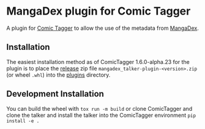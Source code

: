 # MangaDex plugin for Comic Tagger

A plugin for [Comic Tagger](https://github.com/comictagger/comictagger/releases) to allow the use of the metadata from [MangaDex](https://mangadex.org).

## Installation

The easiest installation method as of ComicTagger 1.6.0-alpha.23 for the plugin is to place the [release](https://github.com/mizaki/mangadex_talker/releases) zip file
`mangadex_talker-plugin-<version>.zip` (or wheel `.whl`) into the [plugins](https://github.com/comictagger/comictagger/wiki/Installing-plugins) directory.

## Development Installation

You can build the wheel with `tox run -m build` or clone ComicTagger and clone the talker and install the talker into the ComicTagger environment `pip install -e .`
